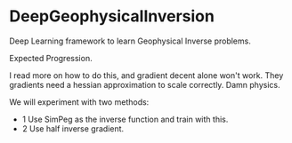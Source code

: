 # DeepGeophysicalInversion
Deep Learning framework to learn Geophysical Inverse problems.

Expected Progression.

I read more on how to do this, and gradient decent alone won't work.  They gradients need a hessian approximation to scale correctly.  Damn physics.

We will experiment with two methods:
  - 1 Use SimPeg as the inverse function and train with this.
  - 2 Use half inverse gradient.
